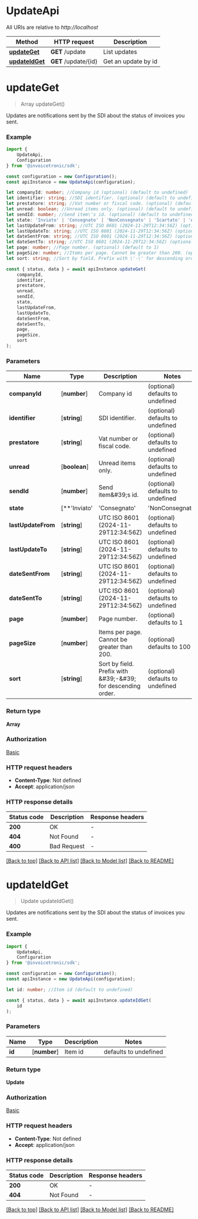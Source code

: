 # UpdateApi

All URIs are relative to *http://localhost*

|Method | HTTP request | Description|
|------------- | ------------- | -------------|
|[**updateGet**](#updateget) | **GET** /update | List updates|
|[**updateIdGet**](#updateidget) | **GET** /update/{id} | Get an update by id|

# **updateGet**
> Array<Update> updateGet()

Updates are notifications sent by the SDI about the status of invoices you sent.

### Example

```typescript
import {
    UpdateApi,
    Configuration
} from '@invoicetronic/sdk';

const configuration = new Configuration();
const apiInstance = new UpdateApi(configuration);

let companyId: number; //Company id (optional) (default to undefined)
let identifier: string; //SDI identifier. (optional) (default to undefined)
let prestatore: string; //Vat number or fiscal code. (optional) (default to undefined)
let unread: boolean; //Unread items only. (optional) (default to undefined)
let sendId: number; //Send item\'s id. (optional) (default to undefined)
let state: 'Inviato' | 'Consegnato' | 'NonConsegnato' | 'Scartato' | 'AccettatoDalDestinatario' | 'RifiutatoDalDestinatario' | 'ImpossibilitaDiRecapito' | 'DecorrenzaTermini' | 'AttestazioneTrasmissioneFattura'; //SDI state (optional) (default to undefined)
let lastUpdateFrom: string; //UTC ISO 8601 (2024-11-29T12:34:56Z) (optional) (default to undefined)
let lastUpdateTo: string; //UTC ISO 8601 (2024-11-29T12:34:56Z) (optional) (default to undefined)
let dateSentFrom: string; //UTC ISO 8601 (2024-11-29T12:34:56Z) (optional) (default to undefined)
let dateSentTo: string; //UTC ISO 8601 (2024-11-29T12:34:56Z) (optional) (default to undefined)
let page: number; //Page number. (optional) (default to 1)
let pageSize: number; //Items per page. Cannot be greater than 200. (optional) (default to 100)
let sort: string; //Sort by field. Prefix with \'-\' for descending order. (optional) (default to undefined)

const { status, data } = await apiInstance.updateGet(
    companyId,
    identifier,
    prestatore,
    unread,
    sendId,
    state,
    lastUpdateFrom,
    lastUpdateTo,
    dateSentFrom,
    dateSentTo,
    page,
    pageSize,
    sort
);
```

### Parameters

|Name | Type | Description  | Notes|
|------------- | ------------- | ------------- | -------------|
| **companyId** | [**number**] | Company id | (optional) defaults to undefined|
| **identifier** | [**string**] | SDI identifier. | (optional) defaults to undefined|
| **prestatore** | [**string**] | Vat number or fiscal code. | (optional) defaults to undefined|
| **unread** | [**boolean**] | Unread items only. | (optional) defaults to undefined|
| **sendId** | [**number**] | Send item\&#39;s id. | (optional) defaults to undefined|
| **state** | [**&#39;Inviato&#39; | &#39;Consegnato&#39; | &#39;NonConsegnato&#39; | &#39;Scartato&#39; | &#39;AccettatoDalDestinatario&#39; | &#39;RifiutatoDalDestinatario&#39; | &#39;ImpossibilitaDiRecapito&#39; | &#39;DecorrenzaTermini&#39; | &#39;AttestazioneTrasmissioneFattura&#39;**]**Array<&#39;Inviato&#39; &#124; &#39;Consegnato&#39; &#124; &#39;NonConsegnato&#39; &#124; &#39;Scartato&#39; &#124; &#39;AccettatoDalDestinatario&#39; &#124; &#39;RifiutatoDalDestinatario&#39; &#124; &#39;ImpossibilitaDiRecapito&#39; &#124; &#39;DecorrenzaTermini&#39; &#124; &#39;AttestazioneTrasmissioneFattura&#39;>** | SDI state | (optional) defaults to undefined|
| **lastUpdateFrom** | [**string**] | UTC ISO 8601 (2024-11-29T12:34:56Z) | (optional) defaults to undefined|
| **lastUpdateTo** | [**string**] | UTC ISO 8601 (2024-11-29T12:34:56Z) | (optional) defaults to undefined|
| **dateSentFrom** | [**string**] | UTC ISO 8601 (2024-11-29T12:34:56Z) | (optional) defaults to undefined|
| **dateSentTo** | [**string**] | UTC ISO 8601 (2024-11-29T12:34:56Z) | (optional) defaults to undefined|
| **page** | [**number**] | Page number. | (optional) defaults to 1|
| **pageSize** | [**number**] | Items per page. Cannot be greater than 200. | (optional) defaults to 100|
| **sort** | [**string**] | Sort by field. Prefix with \&#39;-\&#39; for descending order. | (optional) defaults to undefined|


### Return type

**Array<Update>**

### Authorization

[Basic](../README.md#Basic)

### HTTP request headers

 - **Content-Type**: Not defined
 - **Accept**: application/json


### HTTP response details
| Status code | Description | Response headers |
|-------------|-------------|------------------|
|**200** | OK |  -  |
|**404** | Not Found |  -  |
|**400** | Bad Request |  -  |

[[Back to top]](#) [[Back to API list]](../README.md#documentation-for-api-endpoints) [[Back to Model list]](../README.md#documentation-for-models) [[Back to README]](../README.md)

# **updateIdGet**
> Update updateIdGet()

Updates are notifications sent by the SDI about the status of invoices you sent.

### Example

```typescript
import {
    UpdateApi,
    Configuration
} from '@invoicetronic/sdk';

const configuration = new Configuration();
const apiInstance = new UpdateApi(configuration);

let id: number; //Item id (default to undefined)

const { status, data } = await apiInstance.updateIdGet(
    id
);
```

### Parameters

|Name | Type | Description  | Notes|
|------------- | ------------- | ------------- | -------------|
| **id** | [**number**] | Item id | defaults to undefined|


### Return type

**Update**

### Authorization

[Basic](../README.md#Basic)

### HTTP request headers

 - **Content-Type**: Not defined
 - **Accept**: application/json


### HTTP response details
| Status code | Description | Response headers |
|-------------|-------------|------------------|
|**200** | OK |  -  |
|**404** | Not Found |  -  |

[[Back to top]](#) [[Back to API list]](../README.md#documentation-for-api-endpoints) [[Back to Model list]](../README.md#documentation-for-models) [[Back to README]](../README.md)

